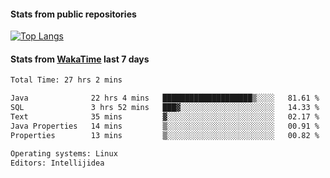 #### Stats from public repositories

[![Top Langs](https://github-readme-stats.vercel.app/api/top-langs/?username=hyoghurt&layout=compact&exclude_repo=multiserver,docker_compose&langs_count=6)](https://github.com/anuraghazra/github-readme-stats)

#### Stats from [WakaTime](https://wakatime.com/@hyoghurt) last 7 days
<!--START_SECTION:waka-->

```txt
Total Time: 27 hrs 2 mins

Java              22 hrs 4 mins   ████████████████████▒░░░░   81.61 %
SQL               3 hrs 52 mins   ███▓░░░░░░░░░░░░░░░░░░░░░   14.33 %
Text              35 mins         ▓░░░░░░░░░░░░░░░░░░░░░░░░   02.17 %
Java Properties   14 mins         ▒░░░░░░░░░░░░░░░░░░░░░░░░   00.91 %
Properties        13 mins         ▒░░░░░░░░░░░░░░░░░░░░░░░░   00.82 %

Operating systems: Linux
Editors: Intellijidea
```

<!--END_SECTION:waka-->

